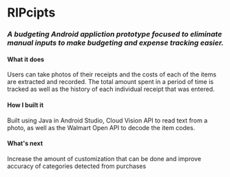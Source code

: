 # RIPcipts

### *A budgeting Android appliction prototype focused to eliminate manual inputs to make budgeting and expense tracking easier.*

#### What it does
Users can take photos of their receipts and the costs of each of the items are extracted and recorded. The total amount spent in a period of time is tracked as well as the history of each individual receipt that was entered.

#### How I built it
Built using Java in Android Studio, Cloud Vision API to read text from a photo, as well as the Walmart Open API to decode the item codes.

#### What's next
Increase the amount of customization that can be done and improve accuracy of categories detected from purchases
